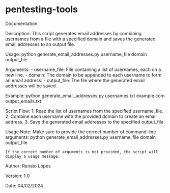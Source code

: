 # pentesting-tools
Documentation:

Description:
    This script generates email addresses by combining usernames from a file with a specified domain
    and saves the generated email addresses to an output file.

Usage:
    python generate_email_addresses.py username_file domain output_file

Arguments:
    - username_file: File containing a list of usernames, each on a new line.
    - domain: The domain to be appended to each username to form an email address.
    - output_file: The file where the generated email addresses will be saved.

Example:
    python generate_email_addresses.py usernames.txt example.com output_emails.txt

Script Flow:
    1. Read the list of usernames from the specified username_file.
    2. Combine each username with the provided domain to create an email address.
    3. Save the generated email addresses to the specified output_file.

Usage Note:
    Make sure to provide the correct number of command-line arguments:
    python generate_email_addresses.py username_file domain output_file

    If the correct number of arguments is not provided, the script will display a usage message.

Author:
    Renato Lopes

Version:
    1.0

Date:
    04/02/2024
